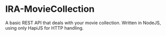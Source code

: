 # IRA-MovieCollection

A basic REST API that deals with your movie collection.
Written in NodeJS, using only HapiJS for HTTP handling.
